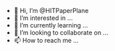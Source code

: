 - 👋 Hi, I’m @HITPaperPlane
- 👀 I’m interested in ...
- 🌱 I’m currently learning ...
- 💞️ I’m looking to collaborate on ...
- 📫 How to reach me ...

<!---
HITPaperPlane/HITPaperPlane is a ✨ special ✨ repository because its `README.md` (this file) appears on your GitHub profile.
You can click the Preview link to take a look at your changes.
--->
